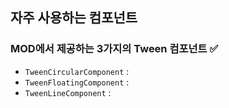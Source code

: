 ## 자주 사용하는 컴포넌트

### MOD에서 제공하는 3가지의 Tween 컴포넌트 ✅
- `TweenCircularComponent` :
- `TweenFloatingComponent` :
- `TweenLineComponent` : 